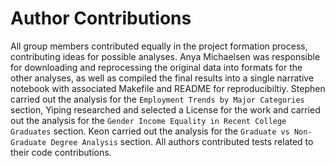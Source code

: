 # Author Contributions

All group members contributed equally in the project formation process, contributing ideas for possible analyses. Anya Michaelsen was responsible for downloading and reprocessing the original data into formats for the other analyses, as well as compiled the final results into a single narrative notebook with associated Makefile and README for reproducibiltiy. Stephen carried out the analysis for the `Employment Trends by Major Categories` section, Yiping researched and selected a License for the work and carried out the analysis for the `Gender Income Equality in Recent College Graduates` section. Keon carried out the analysis for the `Graduate vs Non-Graduate Degree Analysis` section. All authors contributed tests related to their code contributions. 